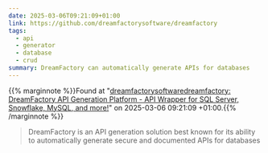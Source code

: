 ```yaml
---
date: 2025-03-06T09:21:09+01:00
link: https://github.com/dreamfactorysoftware/dreamfactory
tags:
  - api
  - generator
  - database
  - crud
summary: DreamFactory can automatically generate APIs for databases
---
```

{{% marginnote %}}Found at "[dreamfactorysoftwaredreamfactory: DreamFactory API Generation Platform - API Wrapper for SQL Server, Snowflake, MySQL, and more!](https://web.archive.org/web/20250306092109/https://github.com/dreamfactorysoftware/dreamfactory)" on 2025-03-06 09:21:09 +01:00.{{% /marginnote %}}

> DreamFactory is an API generation solution best known for its ability to automatically generate secure and documented APIs for databases